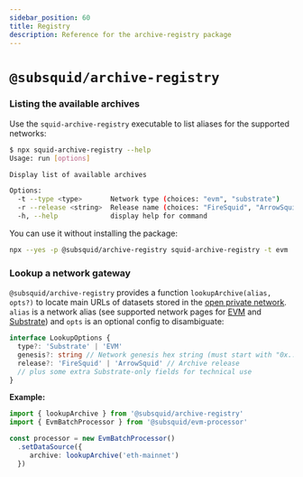 ```yaml
---
sidebar_position: 60
title: Registry
description: Reference for the archive-registry package
---
```


# `@subsquid/archive-registry`

### Listing the available archives

Use the `squid-archive-registry` executable to list aliases for the supported networks:
```bash
$ npx squid-archive-registry --help
Usage: run [options]

Display list of available archives

Options:
  -t --type <type>       Network type (choices: "evm", "substrate")
  -r --release <string>  Release name (choices: "FireSquid", "ArrowSquid")
  -h, --help             display help for command
```
You can use it without installing the package:
```bash
npx --yes -p @subsquid/archive-registry squid-archive-registry -t evm
```

### Lookup a network gateway

`@subsquid/archive-registry` provides a function `lookupArchive(alias, opts?)` to locate main URLs of datasets stored in the [open private network](/subsquid-network/overview/#open-private-network). `alias` is a network alias (see supported network pages for [EVM](/subsquid-network/reference/evm-networks) and [Substrate](/subsquid-network/reference/substrate-networks)) and `opts` is an optional config to disambiguate:

```ts
interface LookupOptions {
  type?: 'Substrate' | 'EVM'
  genesis?: string // Network genesis hex string (must start with "0x...")
  release?: 'FireSquid' | 'ArrowSquid' // Archive release
  // plus some extra Substrate-only fields for technical use
}
```

**Example:**

```typescript
import { lookupArchive } from '@subsquid/archive-registry'
import { EvmBatchProcessor } from '@subsquid/evm-processor'

const processor = new EvmBatchProcessor()
  .setDataSource({
     archive: lookupArchive('eth-mainnet')
  })
```
